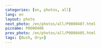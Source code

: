 ```yaml
---
categories: [en, photos, all]
lang: en
layout: photo
next_photo: /en/photos/all/P0000407.html
picname: P0000406
prev_photo: /en/photos/all/P0000405.html
tags: [Bush, Oryx]
---
```

